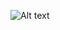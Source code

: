 ![Alt text](https://www.managedcaremag.com/sites/default/files/graphics/Managedcaremag_screenshot.png "Managedcaremag.com")

